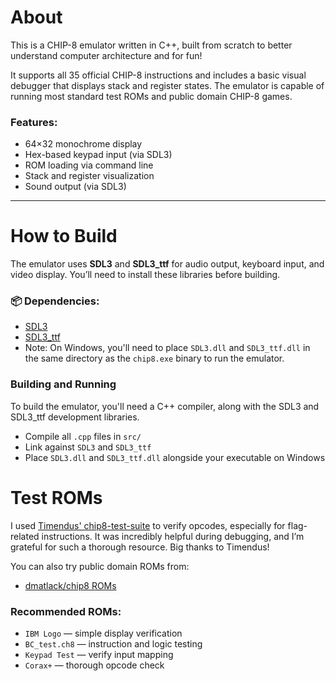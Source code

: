 # About 
This is a CHIP-8 emulator written in C++, built from scratch to better understand computer architecture and for fun!

It supports all 35 official CHIP-8 instructions and includes a basic visual debugger that displays stack and register states. The emulator is capable of running most standard test ROMs and public domain CHIP-8 games.

### Features:
- 64×32 monochrome display
- Hex-based keypad input (via SDL3)
- ROM loading via command line
- Stack and register visualization
- Sound output (via SDL3)

---

# How to Build
The emulator uses **SDL3** and **SDL3_ttf** for audio output, keyboard input, and video display. You’ll need to install these libraries before building.

### 📦 Dependencies:
- [SDL3](https://github.com/libsdl-org/SDL)  
- [SDL3_ttf](https://github.com/libsdl-org/SDL_ttf)
- Note: On Windows, you'll need to place `SDL3.dll` and `SDL3_ttf.dll` in the same directory as the `chip8.exe` binary to run the emulator.

### Building and Running 
To build the emulator, you'll need a C++ compiler, along with the SDL3 and SDL3_ttf development libraries.

- Compile all `.cpp` files in `src/`
- Link against `SDL3` and `SDL3_ttf`
- Place `SDL3.dll` and `SDL3_ttf.dll` alongside your executable on Windows

# Test ROMs 
I used [Timendus' chip8-test-suite](https://github.com/Timendus/chip8-test-suite) to verify opcodes, especially for flag-related instructions. It was incredibly helpful during debugging, and I’m grateful for such a thorough resource. Big thanks to Timendus!

You can also try public domain ROMs from:

- [dmatlack/chip8 ROMs](https://github.com/dmatlack/chip8/tree/master/roms)

### Recommended ROMs:
- `IBM Logo` — simple display verification
- `BC_test.ch8` — instruction and logic testing
- `Keypad Test` — verify input mapping
- `Corax+` — thorough opcode check



